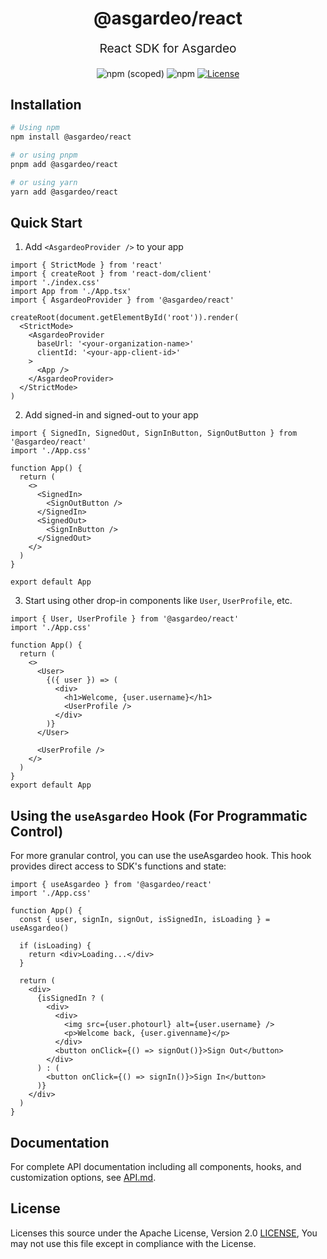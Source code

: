 <p align="center" style="color: #343a40">
  <h1 align="center">@asgardeo/react</h1>
</p>
<p align="center" style="font-size: 1.2rem;">React SDK for Asgardeo</p>
<div align="center">
  <img alt="npm (scoped)" src="https://img.shields.io/npm/v/@asgardeo/react">
  <img alt="npm" src="https://img.shields.io/npm/dw/@asgardeo/react">
  <a href="./LICENSE"><img src="https://img.shields.io/badge/License-Apache%202.0-blue.svg" alt="License"></a>
</div>

## Installation

```bash
# Using npm
npm install @asgardeo/react

# or using pnpm
pnpm add @asgardeo/react

# or using yarn
yarn add @asgardeo/react
```

## Quick Start

1. Add `<AsgardeoProvider />` to your app

```tsx
import { StrictMode } from 'react'
import { createRoot } from 'react-dom/client'
import './index.css'
import App from './App.tsx'
import { AsgardeoProvider } from '@asgardeo/react'

createRoot(document.getElementById('root')).render(
  <StrictMode>
    <AsgardeoProvider
      baseUrl: '<your-organization-name>'
      clientId: '<your-app-client-id>'
    >
      <App />
    </AsgardeoProvider>
  </StrictMode>
)
```

2. Add signed-in and signed-out to your app

```tsx
import { SignedIn, SignedOut, SignInButton, SignOutButton } from '@asgardeo/react'
import './App.css'

function App() {
  return (
    <>
      <SignedIn>
        <SignOutButton />
      </SignedIn>
      <SignedOut>
        <SignInButton />
      </SignedOut>
    </>
  )
}

export default App
```

3. Start using other drop-in components like `User`, `UserProfile`, etc.

```tsx
import { User, UserProfile } from '@asgardeo/react'
import './App.css'

function App() {
  return (
    <>
      <User>
        {({ user }) => (
          <div>
            <h1>Welcome, {user.username}</h1>
            <UserProfile />
          </div>
        )}
      </User>
      
      <UserProfile />
    </>
  )
}
export default App
```

## Using the `useAsgardeo` Hook (For Programmatic Control)

For more granular control, you can use the useAsgardeo hook. This hook provides direct access to SDK's functions and state:

```tsx
import { useAsgardeo } from '@asgardeo/react'
import './App.css'

function App() {
  const { user, signIn, signOut, isSignedIn, isLoading } = useAsgardeo()

  if (isLoading) {
    return <div>Loading...</div>
  }

  return (
    <div>
      {isSignedIn ? (
        <div>
          <div>
            <img src={user.photourl} alt={user.username} />
            <p>Welcome back, {user.givenname}</p>
          </div>
          <button onClick={() => signOut()}>Sign Out</button>
        </div>
      ) : (
        <button onClick={() => signIn()}>Sign In</button>
      )}
    </div>
  )
}
```

## Documentation

For complete API documentation including all components, hooks, and customization options, see [API.md](./API.md).

## License

Licenses this source under the Apache License, Version 2.0 [LICENSE](../../LICENSE), You may not use this file except in compliance with the License.
